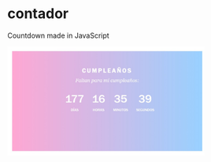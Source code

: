 # contador
Countdown made in JavaScript

<img src="https://github.com/NataNoEsta/contador/blob/master/screenshot.jpeg" width="400px">
